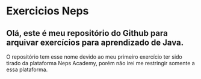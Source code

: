 # Exercicios Neps
## Olá, este é meu repositório do Github para arquivar exercícios para aprendizado de Java.
O repositório tem esse nome devido ao meu primeiro exercício ter sido tirado da plataforma Neps Academy,
porém não irei me restringir somente a essa plataforma.
